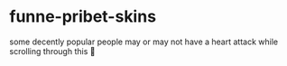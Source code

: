 # funne-pribet-skins

some decently popular people may or may not have a heart attack while scrolling through this :troll:
